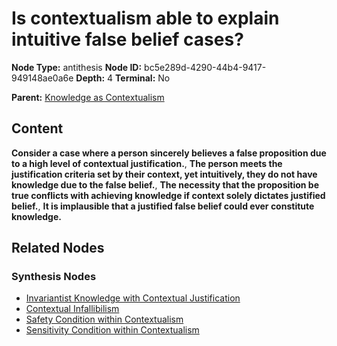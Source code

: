 # Is contextualism able to explain intuitive false belief cases?

**Node Type:** antithesis
**Node ID:** bc5e289d-4290-44b4-9417-949148ae0a6e
**Depth:** 4
**Terminal:** No

**Parent:** [Knowledge as Contextualism](knowledge-as-contextualism-synthesis-56c90e16-ebce-4b05-b77c-ea45f07b4888.md)

## Content

**Consider a case where a person sincerely believes a false proposition due to a high level of contextual justification.**, **The person meets the justification criteria set by their context, yet intuitively, they do not have knowledge due to the false belief.**, **The necessity that the proposition be true conflicts with achieving knowledge if context solely dictates justified belief.**, **It is implausible that a justified false belief could ever constitute knowledge.**

## Related Nodes

### Synthesis Nodes

- [Invariantist Knowledge with Contextual Justification](invariantist-knowledge-with-contextual-justification-synthesis-89a5d9ec-0bc0-4795-ab68-f2e5b0f3dd88.md)
- [Contextual Infallibilism](contextual-infallibilism-synthesis-d6d7cc65-e0df-4664-9561-d2ff06f36d82.md)
- [Safety Condition within Contextualism](safety-condition-within-contextualism-synthesis-d16525e5-b5a7-4802-8526-44f5f882b55a.md)
- [Sensitivity Condition within Contextualism](sensitivity-condition-within-contextualism-synthesis-06275be6-d66e-4afc-b8d2-8f8e221664cd.md)
